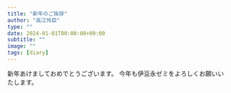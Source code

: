 ```yaml
---
title: "新年のご挨拶"
author: "高江怜臣"
type: ""
date: 2024-01-01T00:00:00+09:00
subtitle: ""
image: ""
tags: [diary]
---
```


新年あけましておめでとうございます。
今年も伊豆永ゼミをよろしくお願いいたします。